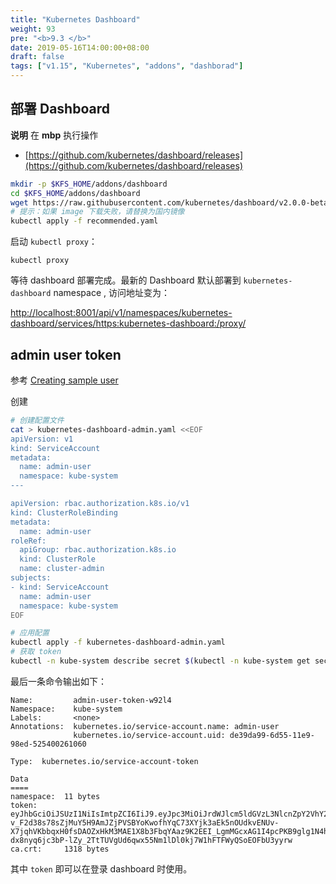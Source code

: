 ```yaml
---
title: "Kubernetes Dashboard"
weight: 93
pre: "<b>9.3 </b>"
date: 2019-05-16T14:00:00+08:00
draft: false
tags: ["v1.15", "Kubernetes", "addons", "dashborad"]
---
```


## 部署 Dashboard

**说明** 在 **mbp** 执行操作

- [https://github.com/kubernetes/dashboard/releases](https://github.com/kubernetes/dashboard/releases)

```sh
mkdir -p $KFS_HOME/addons/dashboard
cd $KFS_HOME/addons/dashboard
wget https://raw.githubusercontent.com/kubernetes/dashboard/v2.0.0-beta6/aio/deploy/recommended.yaml
# 提示：如果 image 下载失败，请替换为国内镜像
kubectl apply -f recommended.yaml
```

启动 `kubectl proxy`：

```
kubectl proxy
```

等待 dashboard 部署完成。最新的 Dashboard 默认部署到 `kubernetes-dashboard` namespace , 访问地址变为：

[http://localhost:8001/api/v1/namespaces/kubernetes-dashboard/services/https:kubernetes-dashboard:/proxy/](http://localhost:8001/api/v1/namespaces/kubernetes-dashboard/services/https:kubernetes-dashboard:/proxy/)

## admin user token

参考 [Creating sample user](https://github.com/kubernetes/dashboard/wiki/Creating-sample-user)

创建

```sh
# 创建配置文件
cat > kubernetes-dashboard-admin.yaml <<EOF
apiVersion: v1
kind: ServiceAccount
metadata:
  name: admin-user
  namespace: kube-system
---

apiVersion: rbac.authorization.k8s.io/v1
kind: ClusterRoleBinding
metadata:
  name: admin-user
roleRef:
  apiGroup: rbac.authorization.k8s.io
  kind: ClusterRole
  name: cluster-admin
subjects:
- kind: ServiceAccount
  name: admin-user
  namespace: kube-system
EOF

# 应用配置
kubectl apply -f kubernetes-dashboard-admin.yaml
# 获取 token
kubectl -n kube-system describe secret $(kubectl -n kube-system get secret | grep admin-user | awk '{print $1}')
```

最后一条命令输出如下：
```
Name:         admin-user-token-w92l4
Namespace:    kube-system
Labels:       <none>
Annotations:  kubernetes.io/service-account.name: admin-user
              kubernetes.io/service-account.uid: de39da99-6d55-11e9-98ed-525400261060

Type:  kubernetes.io/service-account-token

Data
====
namespace:  11 bytes
token:      eyJhbGciOiJSUzI1NiIsImtpZCI6IiJ9.eyJpc3MiOiJrdWJlcm5ldGVzL3NlcnZpY2VhY2NvdW50Iiwia3ViZXJuZXRlcy5pby9zZXJ2aWNlYWNjb3VudC9uYW1lc3BhY2UiOiJrdWJlLXN5c3RlbSIsImt1YmVybmV0ZXMuaW8vc2VydmljZWFjY291bnQvc2VjcmV0Lm5hbWUiOiJhZG1pbi11c2VyLXRva2VuLXc5Mmw0Iiwia3ViZXJuZXRlcy5pby9zZXJ2aWNlYWNjb3VudC9zZXJ2aWNlLWFjY291bnQubmFtZSI6ImFkbWluLXVzZXIiLCJrdWJlcm5ldGVzLmlvL3NlcnZpY2VhY2NvdW50L3NlcnZpY2UtYWNjb3VudC51aWQiOiJkZTM5ZGE5OS02ZDU1LTExZTktOThlZC01MjU0MDAyNjEwNjAiLCJzdWIiOiJzeXN0ZW06c2VydmljZWFjY291bnQ6a3ViZS1zeXN0ZW06YWRtaW4tdXNlciJ9.REHia-v_F2d38s78sZjMuY5H9AmJZjPVSBYoKwofhYqC73XYjk3aEk5nOUdkvENUv-X7jqhVKbbqxH0fsDAOZxHkM3MAE1X8b3FbqYAaz9K2EEI_LgmMGcxAG1I4pcPKB9glg1N4hj4nZoW4CweRSUftXTd1cGtaUfVyT9cJBcM_py7DKDe8OPjSMVcoezyseNsZKDdNZIKsg6FcYoQ5zbqBFM6PcKmYfKzfFRVNxZcjzIx9yINTCwlr_YBKnmu4BZDhu0Ty29X9R4uaDwOKjz-dx8nyq6jc3bP-lZy_2TtTUVgUd6qwx55Nm1lDl0kj7W1hFTFWyQSoEOFbU3yyrw
ca.crt:     1318 bytes
```

其中 `token` 即可以在登录 dashboard 时使用。

